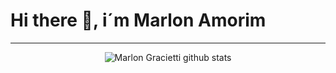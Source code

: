 # Hi there 👋, i´m Marlon Amorim

 ---
 
   <div align="center">

 ![Marlon Gracietti github stats](https://github-readme-stats.vercel.app/api?username=mgracietti&show_icons=true&theme=dark)

<!--[![Top Langs](https://github-readme-stats.vercel.app/api/top-langs/?username=mgracietti&theme=dark)](https://github.com/DevPraxis/gaizer-core)

   </div>
 

   <div align="center">

[![Linkedin Badge](https://img.shields.io/badge/-Marlon%20Gracietti%20Amorim-292929?style=flat-square&logo=Linkedin&logoColor=white&link=https://www.linkedin.com/in/mgamorim/)](https://www.linkedin.com/in/mgamorim)

   </div>

---

   <div align="right">

 ![visitors](https://visitor-badge.glitch.me/badge?page_id=mgamorim&left_color=green&right_color=red)

   </div>

